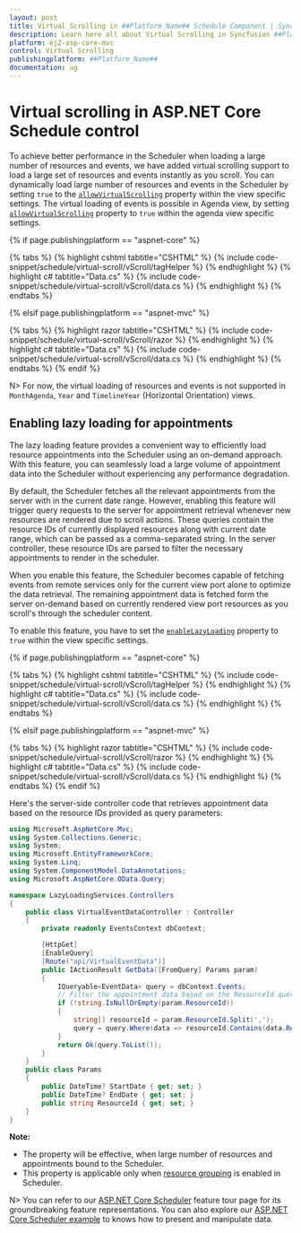 ```yaml
---
layout: post
title: Virtual Scrolling in ##Platform_Name## Schedule Component | Syncfusion
description: Learn here all about Virtual Scrolling in Syncfusion ##Platform_Name## Schedule component of Syncfusion Essential JS 2 and more.
platform: ej2-asp-core-mvc
control: Virtual Scrolling
publishingplatform: ##Platform_Name##
documentation: ug
---
```



# Virtual scrolling in ASP.NET Core Schedule control 

To achieve better performance in the Scheduler when loading a large number of resources and events, we have added virtual scrolling support to load a large set of resources and events instantly as you scroll. You can dynamically load large number of resources and events in the Scheduler by setting `true` to the [`allowVirtualScrolling`](https://help.syncfusion.com/cr/aspnetcore-js2/Syncfusion.EJ2.Schedule.ScheduleView.html#Syncfusion_EJ2_Schedule_ScheduleView_AllowVirtualScrolling) property within the view specific settings. The virtual loading of events is possible in Agenda view, by setting [`allowVirtualScrolling`](https://help.syncfusion.com/cr/aspnetcore-js2/Syncfusion.EJ2.Schedule.ScheduleView.html#Syncfusion_EJ2_Schedule_ScheduleView_AllowVirtualScrolling) property to `true` within the agenda view specific settings.

{% if page.publishingplatform == "aspnet-core" %}

{% tabs %}
{% highlight cshtml tabtitle="CSHTML" %}
{% include code-snippet/schedule/virtual-scroll/vScroll/tagHelper %}
{% endhighlight %}
{% highlight c# tabtitle="Data.cs" %}
{% include code-snippet/schedule/virtual-scroll/vScroll/data.cs %}
{% endhighlight %}
{% endtabs %}

{% elsif page.publishingplatform == "aspnet-mvc" %}

{% tabs %}
{% highlight razor tabtitle="CSHTML" %}
{% include code-snippet/schedule/virtual-scroll/vScroll/razor %}
{% endhighlight %}
{% highlight c# tabtitle="Data.cs" %}
{% include code-snippet/schedule/virtual-scroll/vScroll/data.cs %}
{% endhighlight %}
{% endtabs %}
{% endif %}

N> For now, the virtual loading of resources and events is not supported in `MonthAgenda`, `Year` and `TimelineYear` (Horizontal Orientation) views.

## Enabling lazy loading for appointments

The lazy loading feature provides a convenient way to efficiently load resource appointments into the Scheduler using an on-demand approach. With this feature, you can seamlessly load a large volume of appointment data into the Scheduler without experiencing any performance degradation.

By default, the Scheduler fetches all the relevant appointments from the server with in the current date range. However, enabling this feature will trigger query requests to the server for appointment retrieval whenever new resources are rendered due to scroll actions. These queries contain the resource IDs of currently displayed resources along with current date range, which can be passed as a comma-separated string. In the server controller, these resource IDs are parsed to filter the necessary appointments to render in the scheduler. 

When you enable this feature, the Scheduler becomes capable of fetching events from remote services only for the current view port alone to optimize the data retrieval. The remaining appointment data is fetched form the server on-demand based on currently rendered view port resources as you scroll's through the scheduler content.

To enable this feature, you have to set the [`enableLazyLoading`](https://help.syncfusion.com/cr/aspnetcore-js2/Syncfusion.EJ2.Schedule.ScheduleView.html#Syncfusion_EJ2_Schedule_ScheduleView_EnableLazyLoading) property to `true` within the view specific settings.

{% if page.publishingplatform == "aspnet-core" %}

{% tabs %}
{% highlight cshtml tabtitle="CSHTML" %}
{% include code-snippet/schedule/virtual-scroll/vScroll/tagHelper %}
{% endhighlight %}
{% highlight c# tabtitle="Data.cs" %}
{% include code-snippet/schedule/virtual-scroll/vScroll/data.cs %}
{% endhighlight %}
{% endtabs %}

{% elsif page.publishingplatform == "aspnet-mvc" %}

{% tabs %}
{% highlight razor tabtitle="CSHTML" %}
{% include code-snippet/schedule/virtual-scroll/vScroll/razor %}
{% endhighlight %}
{% highlight c# tabtitle="Data.cs" %}
{% include code-snippet/schedule/virtual-scroll/vScroll/data.cs %}
{% endhighlight %}
{% endtabs %}
{% endif %}

Here's the server-side controller code that retrieves appointment data based on the resource IDs provided as query parameters:

```c#
using Microsoft.AspNetCore.Mvc;
using System.Collections.Generic;
using System;
using Microsoft.EntityFrameworkCore;
using System.Linq;
using System.ComponentModel.DataAnnotations;
using Microsoft.AspNetCore.OData.Query;

namespace LazyLoadingServices.Controllers
{
    public class VirtualEventDataController : Controller
    {
        private readonly EventsContext dbContext;

        [HttpGet]
        [EnableQuery]
        [Route("api/VirtualEventData")]
        public IActionResult GetData([FromQuery] Params param)
        {
            IQueryable<EventData> query = dbContext.Events;
            // Filter the appointment data based on the ResourceId query params.
            if (!string.IsNullOrEmpty(param.ResourceId))
            {
                string[] resourceId = param.ResourceId.Split(',');
                query = query.Where(data => resourceId.Contains(data.ResourceId.ToString()));
            }
            return Ok(query.ToList());
        }
    }
    public class Params
    {
        public DateTime? StartDate { get; set; }
        public DateTime? EndDate { get; set; }
        public string ResourceId { get; set; }
    }
}
```

**Note:** 
* The property will be effective, when large number of resources and appointments bound to the Scheduler.
* This property is applicable only when [resource grouping](https://help.syncfusion.com/cr/aspnetcore-js2/Syncfusion.EJ2.Schedule.ScheduleGroup.html#Syncfusion_EJ2_Schedule_ScheduleGroup_Resources) is enabled in Scheduler.

N> You can refer to our [ASP.NET Core Scheduler](https://www.syncfusion.com/aspnet-core-ui-controls/scheduler) feature tour page for its groundbreaking feature representations. You can also explore our [ASP.NET Core Scheduler example](https://ej2.syncfusion.com/aspnetcore/Schedule/Overview#/material) to knows how to present and manipulate data.
